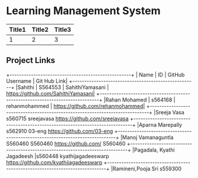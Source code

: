 # Learning Management System
|Title1|Title2|Title3|
|---|---|---|
|1|2|3|
## Project Links
+---------------------------------------------------+
|  Name     |	ID	  |  GitHub Username |	Git Hub Link|
+----------------------------------------------------+
|Sahithi	 | S564553	|  SahithiYamasani | https://github.com/SahithiYamasani|
+-----------------------------------------------------------------------------+
|Rahan Mohamed	| s564168 |	rehanmohammed	| https://github.com/rehanmohammed|
+-----------------------------------------------------------------------------+
|Sreeja Vasa	s560715	sreejavasa	https://github.com/sreejavasa
+-----------------------------------------------------------------------------+
|Aparna Marepally	s562910	03-eng	https://github.com/03-eng
+-----------------------------------------------------------------------------+
|Manoj Vamanaguntla	S560460	S560460	https://github.com/ S560460
+-----------------------------------------------------------------------------+
|Pagadala, Kyathi Jagadeesh	|s560448	kyathijagadeeswarp	https://github.com/kyathijagadeeswarp
+-----------------------------------------------------------------------------+
|Ramineni,Pooja Sri	s559300		

